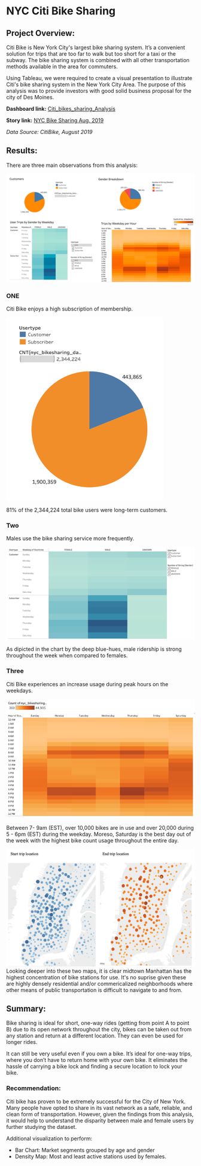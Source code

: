 # NYC Citi Bike Sharing
## Project Overview:

Citi Bike is New York City's largest bike sharing system. It’s a convenient solution for trips that are too far to walk but too short for a taxi or the subway. The bike sharing system is combined with all other transportation methods available in the area for commuters.

Using Tableau, we were required  to create a visual presentation to illustrate  Citi's bike sharing  system  in the New York City Area. The purpose of this analysis was to provide investors with good solid business proposal for the city of Des Moines.

**Dashboard link:** 
[Citi_bikes_sharing_Analysis](https://public.tableau.com/profile/george2372#!/vizhome/M14_Challenge_bikesharing/CitiBikeSharingAnalysis?publish=yes)

**Story link:**
[NYC Bike Sharing Aug. 2019](https://public.tableau.com/profile/george2372#!/vizhome/M14_Challenge_bikesharing/NYCBikeSharingAugust2019?publish=yes)

*Data Source: CitiBike, August 2019*




## Results:
There are three main observations from this analysis:


![Dashboard](https://github.com/AQUINT01/bikesharing/blob/main/images/userDash.png)


### ONE
Citi Bike enjoys a high subscription of membership.


![Customers](https://github.com/AQUINT01/bikesharing/blob/main/images/customers.png)

 81% of the 2,344,224 total bike users were long-term customers.  



### Two
Males use the bike sharing service more frequently.


![gender](https://github.com/AQUINT01/bikesharing/blob/main/images/weekday_trips_gender.png)

As dipicted in the chart by the deep blue-hues, male ridership is strong throughout the week when compared to females.



### Three
Citi Bike experiences an increase usage during peak hours on the weekdays.


![trips](https://github.com/AQUINT01/bikesharing/blob/main/images/weekday_trips.png)

Between 7- 9am (EST), over 10,000 bikes are in use and over 20,000 during  5 - 6pm (EST) during the weekday.  Moreso, Saturday is the best day out of the week with the highest bike count usage throughout the entire day.


![locations](https://github.com/AQUINT01/bikesharing/blob/main/images/locations.png)
Looking deeper into these two maps, it is clear midtown Manhattan has the highest concentration of bike stations for use.  It's no suprise given these are highly densely residential and/or commericalized neighborhoods where other means of public transportation is difficult to navigate to and from.




## Summary:

Bike sharing is ideal for short, one-way rides (getting from point A to point B) due to its open network throughout the city, bikes can be taken out from any station and return at a different location. They can even be used for longer rides.

It can still be very useful even if you own a bike.  It’s ideal for one-way trips, where you don’t have to return home with your own bike. It eliminates the hassle of carrying a bike lock and finding a secure location to lock your bike.  

### Recommendation:

Citi bike has proven to be extremely successful for the City of New York. Many people have opted to share in its vast network as a safe, reliable, and clean form of transportation.  However, given the findings from this analysis, it would help to understand the disparity between male and female users by further studying the dataset.  

Additional visualization to perform:
-   Bar Chart: Market segments grouped by age and gender
-   Density Map:  Most and least active stations used by females.
